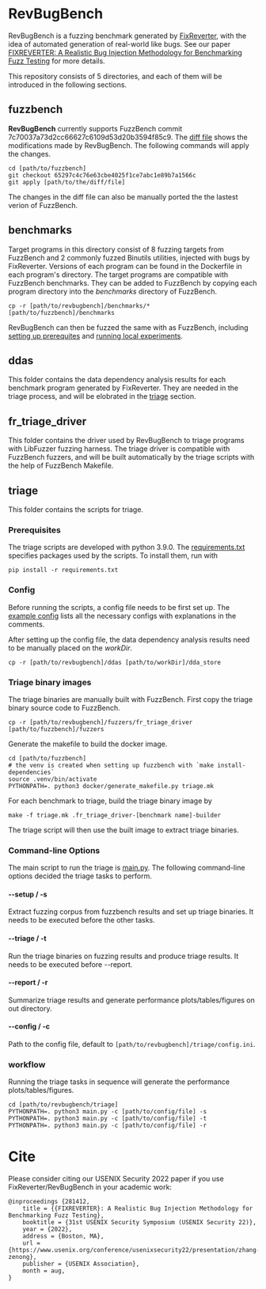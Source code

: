 # RevBugBench
RevBugBench is a fuzzing benchmark generated by [FixReverter](https://github.com/SlaterLatiao/FixReverter),
with the idea of automated generation of real-world like bugs. 
See our paper [FIXREVERTER: A Realistic Bug Injection Methodology for Benchmarking Fuzz Testing](https://www.usenix.org/conference/usenixsecurity22/presentation/zhang-zenong) for more details.

This repository consists of 5 directories, and each of them will be introduced in the following sections.

## fuzzbench
**RevBugBench** currently supports FuzzBench commit 7c70037a73d2cc66627c6109d53d20b3594f85c9. 
The [diff file](/fuzzbench/revbugbench.patch) shows the modifications made by RevBugBench. 
The following commands will apply the changes.
```
cd [path/to/fuzzbench]
git checkout 65297c4c76e63cbe4025f1ce7abc1e89b7a1566c
git apply [path/to/the/diff/file]
```
The changes in the diff file can also be manually ported the the lastest verion of FuzzBench.

## benchmarks
Target programs in this directory consist of 8 fuzzing targets from FuzzBench and 2 commonly fuzzed Binutils utilities, 
injected with bugs by FixReverter. 
Versions of each program can be found in the Dockerfile in each program's directory. 
The target programs are compatible with FuzzBench benchmarks.
They can be added to FuzzBench by copying each program directory into the _benchmarks_ directory of FuzzBench.
```
cp -r [path/to/revbugbench]/benchmarks/* [path/to/fuzzbench]/benchmarks
```
RevBugBench can then be fuzzed the same with as FuzzBench, including 
[setting up prerequites](https://google.github.io/fuzzbench/getting-started/prerequisites/) and 
[running local experiments](https://google.github.io/fuzzbench/running-a-local-experiment).

## ddas
This folder contains the data dependency analysis results for each benchmark program generated by FixReverter.
They are needed in the triage process, and will be elobrated in the [triage](##triage) section.

## fr_triage_driver
This folder contains the driver used by RevBugBench to triage programs with LibFuzzer fuzzing harness.
The triage driver is compatible with FuzzBench fuzzers, and will be built automatically by the triage scripts with the help of FuzzBench Makefile.


## triage
This folder contains the scripts for triage.

### Prerequisites
The triage scripts are developed with python 3.9.0. The [requirements.txt](/triage/requirements.txt) specifies packages used by the scripts. To install them, run with
```
pip install -r requirements.txt
```
### Config
Before running the scripts, a config file needs to be first set up.
The [example config](/triage/config.ini) lists all the necessary configs with explanations in the comments.

After setting up the config file, the data dependency analysis results need to be manually placed on the _workDir_.

```
cp -r [path/to/revbugbench]/ddas [path/to/workDir]/dda_store
```
### Triage binary images
The triage binaries are manually built with FuzzBench. First copy the triage binary source code to FuzzBench.
```
cp -r [path/to/revbugbench]/fuzzers/fr_triage_driver [path/to/fuzzbench]/fuzzers
```
Generate the makefile to build the docker image.
```
cd [path/to/fuzzbench]
# the venv is created when setting up fuzzbench with `make install-dependencies`
source .venv/bin/activate
PYTHONPATH=. python3 docker/generate_makefile.py triage.mk
```
For each benchmark to triage, build the triage binary image by
```
make -f triage.mk .fr_triage_driver-[benchmark name]-builder
```
The triage script will then use the built image to extract triage binaries.

### Command-line Options
The main script to run the triage is [main.py](/triage/main.py).
The following command-line options decided the triage tasks to perform.
#### --setup / -s
Extract fuzzing corpus from fuzzbench results and set up triage binaries.
It needs to be executed before the other tasks.
#### --triage / -t
Run the triage binaries on fuzzing results and produce triage results.
It needs to be executed before --report.
#### --report / -r
Summarize triage results and generate performance plots/tables/figures on out directory.
#### --config / -c
Path to the config file, default to `[path/to/revbugbench]/triage/config.ini`.

### workflow
Running the triage tasks in sequence will generate the performance plots/tables/figures.
```
cd [path/to/revbugbench/triage]
PYTHONPATH=. python3 main.py -c [path/to/config/file] -s
PYTHONPATH=. python3 main.py -c [path/to/config/file] -t
PYTHONPATH=. python3 main.py -c [path/to/config/file] -r
```

# Cite
Please consider citing our USENIX Security 2022 paper if you use FixReverter/RevBugBench in your academic work:
```
@inproceedings {281412,
	title = {{FIXREVERTER}: A Realistic Bug Injection Methodology for Benchmarking Fuzz Testing},
	booktitle = {31st USENIX Security Symposium (USENIX Security 22)},
	year = {2022},
	address = {Boston, MA},
	url = {https://www.usenix.org/conference/usenixsecurity22/presentation/zhang-zenong},
	publisher = {USENIX Association},
	month = aug,
}
```
